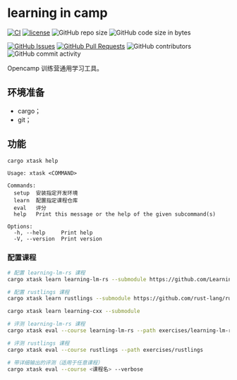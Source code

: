 ﻿# learning in camp

[![CI](https://github.com/LearningInfiniTensor/learning-in-camp/actions/workflows/build.yml/badge.svg?branch=main)](https://github.com/LearningInfiniTensor/learning-in-camp/actions)
[![license](https://img.shields.io/github/license/LearningInfiniTensor/learning-in-camp)](https://mit-license.org/)
![GitHub repo size](https://img.shields.io/github/repo-size/LearningInfiniTensor/learning-in-camp)
![GitHub code size in bytes](https://img.shields.io/github/languages/code-size/LearningInfiniTensor/learning-in-camp)

[![GitHub Issues](https://img.shields.io/github/issues/LearningInfiniTensor/learning-in-camp)](https://github.com/LearningInfiniTensor/learning-in-camp/issues)
[![GitHub Pull Requests](https://img.shields.io/github/issues-pr/LearningInfiniTensor/learning-in-camp)](https://github.com/LearningInfiniTensor/learning-in-camp/pulls)
![GitHub contributors](https://img.shields.io/github/contributors/LearningInfiniTensor/learning-in-camp)
![GitHub commit activity](https://img.shields.io/github/commit-activity/m/LearningInfiniTensor/learning-in-camp)

Opencamp 训练营通用学习工具。

## 环境准备

- cargo；
- git；

## 功能

```shell
cargo xtask help
```

```plaintext
Usage: xtask <COMMAND>

Commands:
  setup  安装指定开发环境
  learn  配置指定课程仓库
  eval   评分
  help   Print this message or the help of the given subcommand(s)

Options:
  -h, --help     Print help
  -V, --version  Print version
```
### 配置课程
```bash
# 配置 learning-lm-rs 课程
cargo xtask learn learning-lm-rs --submodule https://github.com/LearningInfiniTensor/learning-lm-rs.git

# 配置 rustlings 课程
cargo xtask learn rustlings --submodule https://github.com/rust-lang/rustlings.git

cargo xtask learn learning-cxx --submodule

# 评测 learning-lm-rs 课程
cargo xtask eval --course learning-lm-rs --path exercises/learning-lm-rs

# 评测 rustlings 课程 
cargo xtask eval --course rustlings --path exercises/rustlings

# 带详细输出的评测（适用于任意课程）
cargo xtask eval --course <课程名> --verbose

```

